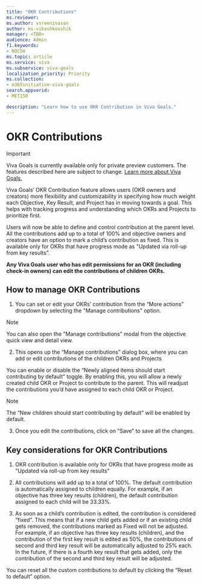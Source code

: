 ```yaml
---
title: "OKR Contributions"
ms.reviewer: 
ms.author: vsreenivasan
author: ms-vikashkoushik
manager: <TBD>
audience: Admin
f1.keywords:
- NOCSH
ms.topic: article
ms.service: viva
ms.subservice: viva-goals
localization_priority: Priority
ms.collection:  
- m365initiative-viva-goals
search.appverid:
- MET150

description: "Learn how to use OKR Contribution in Viva Goals."
---
```


# OKR Contributions

> [!IMPORTANT]
> Viva Goals is currently available only for private preview customers. The features described here are subject to change. [Learn more about Viva Goals.](https://go.microsoft.com/fwlink/?linkid=2189933)
  
Viva Goals’ OKR Contribution feature allows users (OKR owners and creators) more flexibility and customizability in specifying how much weight each Objective, Key Result, and Project has in moving towards a goal. This helps with tracking progress and understanding which OKRs and Projects to prioritize first. 
  
Users will now be able to define and control contribution at the parent level. All the contributions add up to a total of 100% and objective owners and creators have an option to mark a child’s contribution as fixed. This is available only for OKRs that have progress mode as "Updated via roll-up from key results". 

**Any Viva Goals user who has edit permissions for an OKR (including check-in owners) can edit the contributions of children OKRs.**

## How to manage OKR Contributions
  
1. You can set or edit your OKRs’ contribution from the “More actions” dropdown by selecting the "Manage contributions" option. 

> [!NOTE] 
> You can also open the "Manage contributions" modal from the objective quick view and detail view.

2. This opens up the “Manage contributions” dialog box, where you can add or edit contributions of the children OKRs and Projects

You can enable or disable the “Newly aligned items should start contributing by default” toggle. By enabling this, you will allow a newly created child OKR or Project to contribute to the parent. This will readjust the contributions you’d have assigned to each child OKR or Project.  
  
> [!Note]
> The “New children should start contributing by default” will be enabled by default. 

3. Once you edit the contributions, click on “Save” to save all the changes.  

## Key considerations for OKR Contributions

1. OKR contribution is available only for OKRs that have progress mode as "Updated via roll-up from key results"

2. All contributions will add up to a total of 100%. The default contribution is automatically assigned to children equally. For example, if an objective has three key results (children), the default contribution assigned to each child will be 33.33%. 

3. As soon as a child’s contribution is edited, the contribution is considered “fixed”. This means that if a new child gets added or if an existing child gets removed, the contributions marked as Fixed will not be adjusted. For example, if an objective has three key results (children), and the contribution of the first key result is edited as 50%, the contributions of second and third key result will be automatically adjusted to 25% each. In the future, if there is a fourth key result that gets added, only the contribution of the second and third key result will be adjusted. 

You can reset all the custom contributions to default by clicking the “Reset to default” option. 
